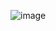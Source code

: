 ![image](https://github.com/AmnonTamsut/jsCalculator/assets/67242604/7fdee871-2c7a-41f4-a6e8-d388b34619bb)
